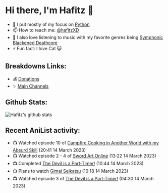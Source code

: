 # Hi there, I'm Hafitz 👋
- 🐍 I put mostly of my focus on [Python](https://python.org)
- 📫 How to reach me: [@hafitzXD](https://t.me/hafitzXD)
- 🎵 I also love listening to music with my favorite genres being [Symphonic Blackened Deathcore](https://youtu.be/qyYmS_iBcy4)
- ⚡ Fun fact: I love Cat 😺

## Breakdowns Links:
- 💰 [Donations](https://t.me/TheBreakdowns/2)
- ✨ [Main Channels](https://t.me/TheBreakdowns)

## Github Stats:
![Hafitz's github stats](https://github-readme-stats.vercel.app/api?username=breakdowns&show_icons=true&count_private=true&bg_color=00000000&text_color=777)

## Recent AniList activity:
<!-- ANILIST_ACTIVITY:start -->

-   📺 Watched episode 10 of [Campfire Cooking in Another World with my Absurd Skill](https://anilist.co/anime/156067) (20:41 14 March 2023)
-   📺 Watched episode 2 - 4 of [Sword Art Online](https://anilist.co/anime/11757) (13:22 14 March 2023)
-   📺 Completed [The Devil is a Part-Timer!](https://anilist.co/anime/15809) (10:44 14 March 2023)
-   📺 Plans to watch [Gimai Seikatsu](https://anilist.co/anime/152681) (10:18 14 March 2023)
-   📺 Watched episode 3 of [The Devil is a Part-Timer!](https://anilist.co/anime/15809) (04:30 14 March 2023)

<!-- ANILIST_ACTIVITY:end -->
